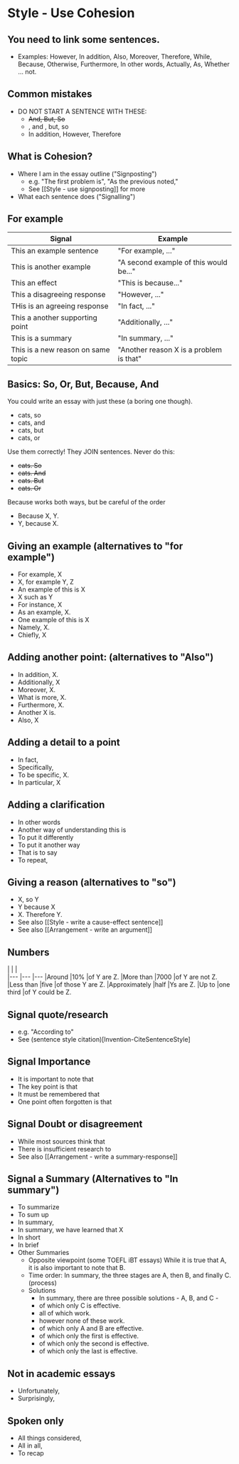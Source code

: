 # Style - Use Cohesion

## You need to link some sentences. 
* Examples: However, In addition, Also, Moreover, Therefore, While, Because, Otherwise, Furthermore, In other words, Actually, As, Whether … not. 



## Common mistakes
* DO NOT START A SENTENCE WITH THESE: 
    * ~~And, But, So~~
    * , and , but, so 
    * In addition, However, Therefore


## What is Cohesion?
* Where I am in the essay outline ("Signposting")
    * e.g. "The first problem is", "As the previous noted,"
    * See [[Style - use signposting]] for more
* What each sentence does ("Signalling")

## For example
|Signal                              |Example
|---                                 |---
|This an example sentence            |"For example, ..."
|This is another example             |"A second example of this would be..."
|This an effect                      |"This is because..."
|This a disagreeing response         |"However, ..."
|THis is an agreeing response        |"In fact, ..."
|This a another supporting point     |"Additionally, ..."
|This is a summary                   |"In summary, ..."
|This is a new reason on same topic  |"Another reason X is a problem  is that"


## Basics: So, Or, But, Because, And
You could write an essay with just these (a boring one though).
* cats, so
* cats, and
* cats, but
* cats, or

Use them correctly! They JOIN sentences. Never do this:

* ~~cats. So~~
* ~~cats. And~~
* ~~cats. But~~
* ~~cats. Or~~

Because works both ways, but be careful of the order

* Because X, Y.
* Y, because X.

## Giving an example (alternatives to "for example")
* For example, X
* X, for example Y, Z
* An example of this is X
* X such as Y
* For instance, X
* As an example, X.
* One example of this is X
* Namely, X.
* Chiefly, X



## Adding another point: (alternatives to "Also")
* In addition, X.
* Additionally, X
* Moreover, X.
* What is more, X.
* Furthermore, X.
* Another X is.
* Also, X

## Adding a detail to a point
* In fact, 
* Specifically, 
* To be specific, X.
* In particular, X



## Adding a clarification
* In other words
* Another way of understanding this is
* To put it differently
* To put it another way
* That is to say
* To repeat,


## Giving a reason (alternatives to "so")
* X, so Y
* Y because X
* X. Therefore Y.
* See also [[Style - write a cause-effect sentence]]
* See also [[Arrangement - write an argument]]

## Numbers

|               |           |  
|---            |---        |---
|Around          |10%        |of Y are Z.
|More than       |7000       |of Y are not Z.
|Less than       |five       |of those Y are Z.
|Approximately   |half       |Ys are Z.
|Up to           |one third  |of Y could be Z.

## Signal quote/research
* e.g. "According to"
* See (sentence style citation)[Invention-CiteSentenceStyle]

## Signal Importance
* It is important to note that
* The key point is that
* It must be remembered that
* One point often forgotten is that

## Signal Doubt or disagreement
* While most sources think that
* There is insufficient research to
* See also [[Arrangement - write a summary-response]]

## Signal a Summary (Alternatives to "In summary")
* To summarize
* To sum up
* In summary,
* In summary, we have learned that X
* In short
* In brief
* Other Summaries 
    * Opposite viewpoint (some TOEFL iBT essays) While it is true that A, it is also important to note that B.
    * Time order: In summary, the three stages are A, then B, and finally C. (process)
    * Solutions 
        * In summary, there are three possible solutions - A, B, and C -
        * of which only C is effective.
        * all of which work.
        * however none of these work.
        * of which only A and B are effective.
        * of which only the first is effective.
        * of which only the second is effective.
        * of which only the last is effective.

## Not in academic essays
* Unfortunately, 
* Surprisingly,

## Spoken only
* All things considered,
* All in all,
* To recap



